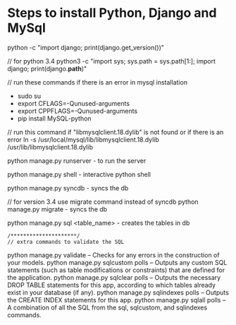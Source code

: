 Steps to install Python, Django and MySql
==================================================


python -c "import django; print(django.get_version())"

// for python 3.4
python3 -c "import sys; sys.path = sys.path[1:]; import django; print(django.__path__)"

// run these commands if there is an error in mysql installation
- sudo su
- export CFLAGS=-Qunused-arguments
- export CPPFLAGS=-Qunused-arguments
- pip install MySQL-python

// run this command if "libmysqlclient.18.dylib" is not found or if there is an error
ln -s /usr/local/mysql/lib/libmysqlclient.18.dylib /usr/lib/libmysqlclient.18.dylib	

python manage.py runserver -  to run the server

python manage.py shell - interactive python shell

python manage.py syncdb - syncs the db

// for version 3.4 use migrate command instead of syncdb
python manage.py migrate - syncs the db

python manage.py sql <table_name> - creates the tables in db

 	/*********************/
 	// extra commands to validate the SQL

python manage.py validate – Checks for any errors in the construction of your models.
python manage.py sqlcustom polls – Outputs any custom SQL statements (such as table modifications or constraints) that are defined for the application.
python manage.py sqlclear polls – Outputs the necessary DROP TABLE statements for this app, according to which tables already exist in your database (if any).
python manage.py sqlindexes polls – Outputs the CREATE INDEX statements for this app.
python manage.py sqlall polls – A combination of all the SQL from the sql, sqlcustom, and sqlindexes commands.
